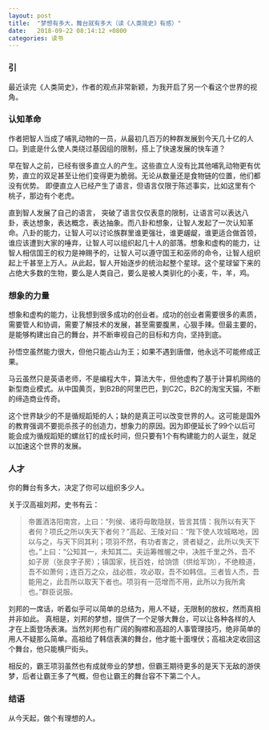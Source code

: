 ```yaml
---
layout: post
title:  "梦想有多大，舞台就有多大（读《人类简史》有感）"
date:   2018-09-22 08:14:12 +0800
categories: 读书
---
```



### 引
最近读完《人类简史》，作者的观点非常新颖，为我开启了另一个看这个世界的视角。


### 认知革命

作者把智人当成了哺乳动物的一员，从最初几百万的种群发展到今天几十亿的人口。到底是什么使人类绕过基因组的限制，搭上了快速发展的快车道？

早在智人之前，已经有很多直立人的产生。这些直立人没有比其他哺乳动物更有优势，直立的双足甚至让他们变得更为脆弱。无论从数量还是食物链的位置，他们都没有优势。
即便直立人已经产生了语言，但语言仅限于陈述事实，比如这里有个桃子，那边有个老虎。

直到智人发展了自己的语言， 突破了语言仅仅表意的限制，让语言可以表达八卦，表达想象，表达概念，表达抽象。而八卦和想象，让智人发起了一次认知革命。八卦的能力，让智人可以讨论族群里谁更强壮，谁更龌龊，谁更适合做首领，谁应该遭到大家的唾弃，让智人可以组织起几十人的部落。想象和虚构的能力，让智人相信国王的权力是神赐予的，让智人可以遵守国王和巫师的命令，让智人组织起上千甚至上万人。从此起，智人开始逐步的统治起整个星球。这个星球留下来的占绝大多数的生物，要么是人类自己，要么是被人类驯化的小麦，牛，羊，鸡。


### 想象的力量
想象和虚构的能力，让我想到很多成功的创业者。成功的创业者需要很多的素质，需要管人和协调，需要了解技术的发展，甚至需要腹黑，心狠手辣。但最主要的，是能够构建出自己的舞台，并不断审视自己的目标和方向，坚持到底。

孙悟空虽然能力很大，但他只能占山为王；如果不遇到唐僧，他永远不可能修成正果。

马云虽然只是英语老师，不是编程大牛，算法大牛，但他虚构了基于计算机网络的新型商业模式。从中国黄页，到B2B的阿里巴巴，到C2C，B2C的淘宝天猫，不断的缔造商业传奇。

这个世界缺少的不是循规蹈矩的人；缺的是真正可以改变世界的人。这可能是国外的教育强调不要扼杀孩子的创造力，想象力的原因。因为即便延长了99个以后可能会成为循规蹈矩的螺丝钉的成长时间，但只要有1个有构建能力的人诞生，就足以加速这个世界的发展。

### 人才
你的舞台有多大，决定了你可以组织多少人。

关于汉高祖刘邦，史书有云：

>帝置酒洛阳南宫，上曰：“列侯、诸将毋敢隐朕，皆言其情：我所以有天下者何？项氏之所以失天下者何？”高起、王陵对曰：“陛下使人攻城略地，因以与之，与天下同其利；项羽不然，有功者害之，贤者疑之，此所以失天下也。”上曰：“公知其一，未知其二。夫运筹帷幄之中，决胜千里之外，吾不如子房（张良字子房）；镇国家，抚百姓，给饷馈（供给军饷），不绝粮道，吾不如萧何；连百万之众，战必胜，攻必取，吾不如韩信。三者皆人杰，吾能用之，此吾所以取天下者也。项羽有一范增而不用，此所以为我所禽也。”群臣说服。

刘邦的一席话，听着似乎可以简单的总结为，用人不疑，无限制的放权，然而真相并非如此。
真相是，刘邦的梦想，提供了一个足够大舞台，可以让各种各样的人才在上面登场表演。当然刘邦也有广阔的胸襟和高超的人事管理技巧，绝非简单的用人不疑那么简单。高祖给了韩信表演的舞台，他才能十面埋伏；高祖决定收回这个舞台，他只能横尸街头。

相反的，霸王项羽虽然也有成就帝业的梦想，但霸王期待更多的是天下无敌的游侠梦，后者让霸王多了气概，但也让霸王的舞台容不下第二个人。

### 结语
从今天起，做个有理想的人。

